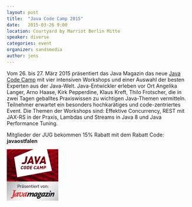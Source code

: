 ```yaml
---
layout: post
title:  "Java Code Camp 2015"
date:   2015-03-26 9:00
location: Courtyard by Marriot Berlin Mitte
speaker: diverse
categories: event
organizer: sandsmedia
author: jens
---
```

Vom 26. bis 27. März 2015 präsentiert das Java Magazin das neue [Java Code Camp](http://www.java-code-camp.de)
mit vier intensiven Workshops und einer Auswahl der besten Experten aus der Java-Welt.
Java-Entwickler erleben vor Ort Angelika Langer, Arno Haase, Kirk Pepperdine, Klaus Kreft, Thilo Frotscher,
die in zwei Tagen geballtes Praxiswissen zu wichtigen Java-Themen vermitteln. Teilnehmer erwartet ein besonders
hochkarätiges und code-zentriertes Event. Die Themen der Workshops sind: Effektive Concurrency, REST mit JAX-RS in der
Praxis, Lambdas und Streams in Java 8 und Java Performance Tuning.

Mitglieder der JUG bekommen 15% Rabatt mit dem Rabatt Code: **javaostfalen**

[![Code Camp Logo](\assets\articles\JCC_Banner_140x140.gif)](http://www.java-code-camp.de)
